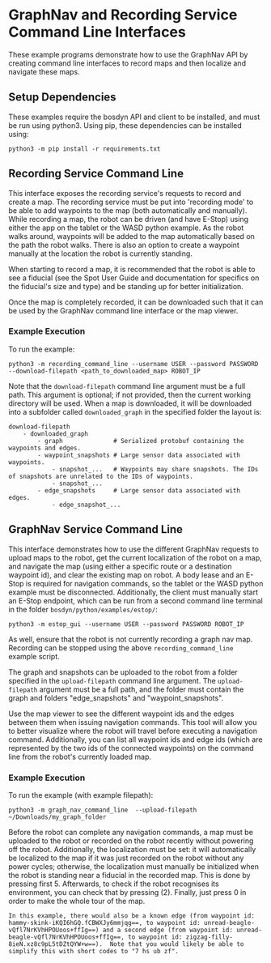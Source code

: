 <!--
Copyright (c) 2021 Boston Dynamics, Inc.  All rights reserved.

Downloading, reproducing, distributing or otherwise using the SDK Software
is subject to the terms and conditions of the Boston Dynamics Software
Development Kit License (20191101-BDSDK-SL).
-->

# GraphNav and Recording Service Command Line Interfaces

These example programs demonstrate how to use the GraphNav API by creating command line interfaces to record maps and then localize and navigate these maps.

## Setup Dependencies

These examples require the bosdyn API and client to be installed, and must be run using python3. Using pip, these dependencies can be installed using:

```
python3 -m pip install -r requirements.txt
```

## Recording Service Command Line
This interface exposes the recording service's requests to record and create a map. The recording service must be put into 'recording mode' to be able to add waypoints to the map (both automatically and manually). While recording a map, the robot can be driven (and have E-Stop) using either the app on the tablet or the WASD python example. As the robot walks around, waypoints will be added to the map automatically based on the path the robot walks. There is also an option to create a waypoint manually at the location the robot is currently standing.

When starting to record a map, it is recommended that the robot is able to see a fiducial (see the Spot User Guide and documentation for specifics on the fiducial's size and type) and be standing up for better initialization.

Once the map is completely recorded, it can be downloaded such that it can be used by the GraphNav command line interface or the map viewer.

### Example Execution
To run the example:
```
python3 -m recording_command_line --username USER --password PASSWORD --download-filepath <path_to_downloaded_map> ROBOT_IP
```

Note that the `download-filepath` command line argument must be a full path. This argument is optional; if not provided, then the current working directory will be used. When a map is downloaded, it will be downloaded into a subfolder called `downloaded_graph` in the specified folder the layout is:

```
download-filepath
    - downloaded_graph
        - graph              # Serialized protobuf containing the waypoints and edges.
        - waypoint_snapshots # Large sensor data associated with waypoints.
            - snapshot_...   # Waypoints may share snapshots. The IDs of snapshots are unrelated to the IDs of waypoints.
            - snapshot_...
        - edge_snapshots     # Large sensor data associated with edges.
            - edge_snapshot_...
```


## GraphNav Service Command Line
This interface demonstrates how to use the different GraphNav requests to upload maps to the robot, get the current localization of the robot on a map, and navigate the map (using either a specific route or a destination waypoint id), and clear the existing map on robot. A body lease and an E-Stop is required for navigation commands, so the tablet or the WASD python example must be disconnected. Additionally, the client must manually start an E-Stop endpoint, which can be run from a second command line terminal in the folder `bosdyn/python/examples/estop/`:

```
python3 -m estop_gui --username USER --password PASSWORD ROBOT_IP
```

As well, ensure that the robot is not currently recording a graph nav map. Recording can be stopped using the above `recording_command_line` example script.

The graph and snapshots can be uploaded to the robot from a folder specified in the `upload-filepath` command line argument. The `upload-filepath` argument must be a full path, and the folder must contain the graph and folders "edge_snapshots" and "waypoint_snapshots".

Use the map viewer to see the different waypoint ids and the edges between them when issuing navigation commands. This tool will allow you to better visualize where the robot will travel before executing a navigation command. Additionally, you can list all waypoint ids and edge ids (which are represented by the two ids of the connected waypoints) on the command line from the robot's currently loaded map.

### Example Execution
To run the example (with example filepath):
```
python3 -m graph_nav_command_line  --upload-filepath ~/Downloads/my_graph_folder 
```

Before the robot can complete any navigation commands, a map must be uploaded to the robot or recorded on the robot recently without powering off the robot. Additionally, the localization must be set: it will automatically be localized to the map if it was just recorded on the robot without any power cycles; otherwise, the localization must manually be initialized when the robot is standing near a fiducial in the recorded map. This is done by pressing first 5. 
Afterwards, to check if the robot recognises its environment, you can check that by pressing (2). 
Finally, just press 0 in order to make the whole tour of the map.

```
In this example, there would also be a known edge (from waypoint id: hammy-skink-iKQI6hGQ.fCBWXJy6mmjqg==, to waypoint id: unread-beagle-vQfl7NrKVhHPOUoos+ffIg==) and a second edge (from waypoint id: unread-beagle-vQfl7NrKVhHPOUoos+ffIg==, to waypoint id: zigzag-filly-8ieN.xz8c9pL5tDZtQYW+w==).  Note that you would likely be able to simplify this with short codes to "7 hs ub zf".
